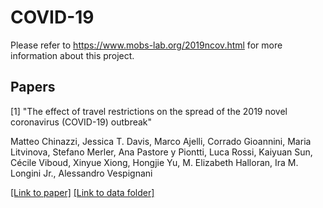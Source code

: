 # COVID-19

Please refer to https://www.mobs-lab.org/2019ncov.html for more information about this project.

## Papers

[1] "The effect of travel restrictions on the spread of the 2019 novel coronavirus (COVID-19) outbreak"

Matteo Chinazzi, Jessica T. Davis, Marco Ajelli, Corrado Gioannini, Maria Litvinova, Stefano Merler, Ana Pastore y Piontti, Luca Rossi, Kaiyuan Sun, Cécile Viboud, Xinyue Xiong, Hongjie Yu, M. Elizabeth Halloran, Ira M. Longini Jr., Alessandro Vespignani

[[Link to paper]](https://github.com/mobs-lab/COVID-19/blob/master/README.md) [[Link to data folder]](https://github.com/mobs-lab/COVID-19/tree/master/EffectsTravelRestrictions)

